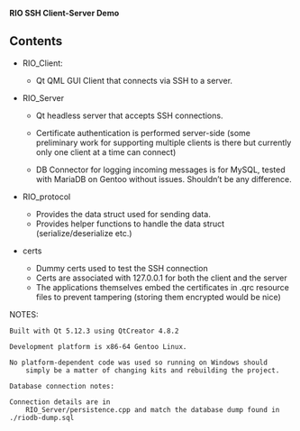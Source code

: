 **RIO
SSH Client-Server Demo**

## Contents

- RIO_Client:
	  
    - Qt QML GUI Client that connects via SSH to a server. 

- RIO_Server 
    - Qt headless server that accepts SSH connections. 
		 
    - Certificate authentication is performed server-side (some
      preliminary work for supporting multiple clients is there but
      currently only one client at a time can connect) 
    - DB Connector for logging incoming messages is for MySQL,
      tested with MariaDB on Gentoo without issues. Shouldn’t be any
      difference. 

- RIO_protocol 
    - Provides the data struct used for sending data. 
    - Provides helper functions to handle the data struct
      (serialize/deserialize etc.) 

- certs 
    - Dummy certs used to test the SSH connection 
    - Certs are associated with 127.0.0.1 for both the client and
      the server 
    - The applications themselves embed the certificates in
      .qrc resource files to prevent tampering (storing them encrypted
      would be nice) 

NOTES:

	Built with Qt 5.12.3 using QtCreator 4.8.2

	Development platform is x86-64 Gentoo Linux.

	No platform-dependent code was used so running on Windows should
        simply be a matter of changing kits and rebuilding the project.

	Database connection notes:

	Connection details are in
        RIO_Server/persistence.cpp and match the database dump found in
	./riodb-dump.sql
